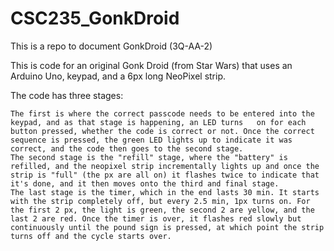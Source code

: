 # CSC235_GonkDroid
This is a repo to document GonkDroid (3Q-AA-2)

This is code for an original Gonk Droid (from Star Wars) that uses an Arduino Uno, keypad, and a 6px long NeoPixel strip.

The code has three stages:

    The first is where the correct passcode needs to be entered into the keypad, and as that stage is happening, an LED turns   on for each button pressed, whether the code is correct or not. Once the correct sequence is pressed, the green LED lights up to indicate it was correct, and the code then goes to the second stage.
    The second stage is the "refill" stage, where the "battery" is refilled, and the neopixel strip incrementally lights up and once the strip is "full" (the px are all on) it flashes twice to indicate that it's done, and it then moves onto the third and final stage.
    The last stage is the timer, which in the end lasts 30 min. It starts with the strip completely off, but every 2.5 min, 1px turns on. For the first 2 px, the light is green, the second 2 are yellow, and the last 2 are red. Once the timer is over, it flashes red slowly but continuously until the pound sign is pressed, at which point the strip turns off and the cycle starts over.
